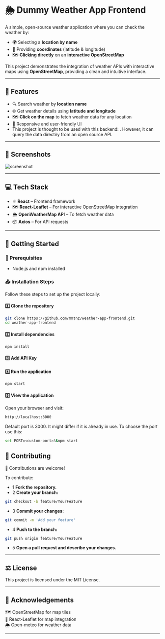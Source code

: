 # 🌦️ Dummy Weather App Frontend

A simple, open-source weather application where you can check the weather by:

- 🌍 Selecting a **location by name**  
- 📍 Providing **coordinates** (latitude & longitude)  
- 🗺️ **Clicking directly** on an **interactive OpenStreetMap**  

This project demonstrates the integration of weather APIs with interactive maps using **OpenStreetMap**, providing a clean and intuitive interface.

---

## 🚀 Features
- 🔍 Search weather by **location name**  
- 🌐 Get weather details using **latitude and longitude**  
- 🗺️ **Click on the map** to fetch weather data for any location
- 🎨 Responsive and user-friendly UI
- This project is thought to be used with this backend: . However, it can query the data directñy from an open source API. 

---

## 📸 Screenshots
![screenshot](https://github.com/user-attachments/assets/60a5e112-a42e-4f51-a48e-2fa75cb4fed6)

---

## 💻 Tech Stack
- ⚛️ **React** – Frontend framework  
- 🗺️ **React-Leaflet** – For interactive OpenStreetMap integration  
- 🌦️ **OpenWeatherMap API** – To fetch weather data  
- 📦 **Axios** – For API requests  

---

## 🚀 Getting Started

### 🔧 Prerequisites
- Node.js and npm installed

### 📥 Installation Steps
Follow these steps to set up the project locally:

#### 1️⃣ **Clone the repository**
```bash
git clone https://github.com/mmtnz/weather-app-frontend.git
cd weather-app-frontend
```

#### 2️⃣ **Install dependencies**
```bash
npm install
```

#### 3️⃣ **Add API Key**

#### 4️⃣ **Run the application**
```bash
npm start
```

#### 5️⃣ **View the application**
Open your browser and visit:
```bash
http://localhost:3000
```

Default port is 3000. It might differ if it is already in use. To choose the port use this:
```bash
set PORT=<custom-port>&&npm start
```

## 🌈 Contributing
🙌 Contributions are welcome!

To contribute:

- 1 **Fork the repository.**
- 2 **Create your branch:**

```bash
git checkout -b feature/YourFeature
```
- 3 **Commit your changes:**
```bash
git commit -m 'Add your feature'
```
- 4 **Push to the branch:**
```bash
git push origin feature/YourFeature
```
- 5 **Open a pull request and describe your changes.**

---

## ⚖️ License
This project is licensed under the MIT License.

---

## 💬 Acknowledgements
🗺️ OpenStreetMap for map tiles  
🔗 React-Leaflet for map integration  
🌦️ Open-meteo for weather data 

---
